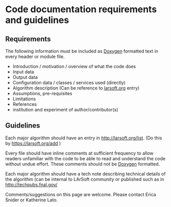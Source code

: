 # Code documentation requirements and guidelines

## Requirements

The following information must be included as [Doxygen](http://www.stack.nl/~dimitri/doxygen/manual/docblocks.html) formatted text in every header or module file.

-   Introduction / motivation / overview of what the code does
-   Input data
-   Output data
-   Configuration data / classes / services used (directly)
-   Algorithm description (Can be reference to [larsoft.org](http://larsoft.org/list) entry)
-   Assumptions, pre-requisites
-   Limitations
-   References
-   institution and experiment of author/contributor(s)

## Guidelines

Each major algorithm should have an entry in http://larsoft.org/list. (Do this by https://larsoft.org/add )

Every file should have inline comments at sufficient frequency to allow readers unfamiliar with the code to be able to read and understand the code without undue effort. These comments should not be [Doxygen](http://www.stack.nl/~dimitri/doxygen/manual/docblocks.html) formatted.

Each major algorithm should have a tech note describing technical details of the algorithm (can be internal to LArSoft community or published such as in http://techpubs.fnal.gov/

Comments/suggestions on this page are welcome. Please contact Erica Snider or Katherine Lato.
